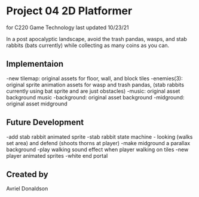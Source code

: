# Project 04 2D Platformer
for C220 Game Technology
last updated 10/23/21

In a post apocalyptic landscape, avoid the trash pandas, wasps, and stab rabbits (bats currently) while collecting as many coins as you can.

## Implementaion
-new tilemap: original assets for floor, wall, and block tiles
-enemies(3): original sprite animation assets for wasp and trash pandas, (stab rabbits currently using bat sprite and are just obstacles)
-music: original asset background music
-background: original asset background
-midground: original asset midground

## Future Development
-add stab rabbit animated sprite
-stab rabbit state machine - looking (walks set area) and defend (shoots thorns at player)
-make midground a parallax background
-play walking sound effect when player walking on tiles
-new player animated sprites
-white end portal

## Created by
Avriel Donaldson


